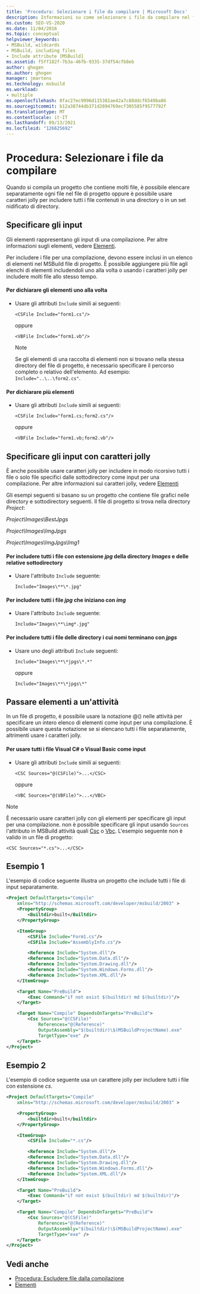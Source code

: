 ```yaml
---
title: 'Procedura: Selezionare i file da compilare | Microsoft Docs'
description: Informazioni su come selezionare i file da compilare nel file MSBuild progetto elencando ogni file separatamente o usando caratteri jolly.
ms.custom: SEO-VS-2020
ms.date: 11/04/2016
ms.topic: conceptual
helpviewer_keywords:
- MSBuild, wildcards
- MSBuild, including files
- Include attribute [MSBuild]
ms.assetid: f5ff182f-7b3a-46fb-9335-37df54cfb8eb
author: ghogen
ms.author: ghogen
manager: jmartens
ms.technology: msbuild
ms.workload:
- multiple
ms.openlocfilehash: 0fac27ec9996d115381ae42a7c88ddcf6549ba86
ms.sourcegitcommit: b12a38744db371d2894769ecf305585f9577792f
ms.translationtype: MT
ms.contentlocale: it-IT
ms.lasthandoff: 09/13/2021
ms.locfileid: "126625692"
---
```

# <a name="how-to-select-the-files-to-build"></a>Procedura: Selezionare i file da compilare

Quando si compila un progetto che contiene molti file, è possibile elencare separatamente ogni file nel file di progetto oppure è possibile usare caratteri jolly per includere tutti i file contenuti in una directory o in un set nidificato di directory.

## <a name="specify-inputs"></a>Specificare gli input

Gli elementi rappresentano gli input di una compilazione. Per altre informazioni sugli elementi, vedere [Elementi](../msbuild/msbuild-items.md).

Per includere i file per una compilazione, devono essere inclusi in un elenco di elementi nel MSBuild file di progetto. È possibile aggiungere più file agli elenchi di elementi includendoli uno alla volta o usando i caratteri jolly per includere molti file allo stesso tempo.

#### <a name="to-declare-items-individually"></a>Per dichiarare gli elementi uno alla volta

- Usare gli attributi `Include` simili ai seguenti:

    `<CSFile Include="form1.cs"/>`

    oppure

    `<VBFile Include="form1.vb"/>`

    > [!NOTE]
    > Se gli elementi di una raccolta di elementi non si trovano nella stessa directory del file di progetto, è necessario specificare il percorso completo o relativo dell'elemento. Ad esempio: `Include="..\..\form2.cs"`.

#### <a name="to-declare-multiple-items"></a>Per dichiarare più elementi

- Usare gli attributi `Include` simili ai seguenti:

    `<CSFile Include="form1.cs;form2.cs"/>`

    oppure

    `<VBFile Include="form1.vb;form2.vb"/>`

## <a name="specify-inputs-with-wildcards"></a>Specificare gli input con caratteri jolly

È anche possibile usare caratteri jolly per includere in modo ricorsivo tutti i file o solo file specifici dalle sottodirectory come input per una compilazione. Per altre informazioni sui caratteri jolly, vedere [Elementi](../msbuild/msbuild-items.md)

Gli esempi seguenti si basano su un progetto che contiene file grafici nelle directory e sottodirectory seguenti. Il file di progetto si trova nella directory *Project*:

*Project\Images\BestJpgs*

*Project\Images\ImgJpgs*

*Project\Images\ImgJpgs\Img1*

#### <a name="to-include-all-jpg-files-in-the-images-directory-and-subdirectories"></a>Per includere tutti i file con estensione *jpg* della directory *Images* e delle relative sottodirectory

- Usare l'attributo `Include` seguente:

    `Include="Images\**\*.jpg"`

#### <a name="to-include-all-jpg-files-starting-with-img"></a>Per includere tutti i file *jpg* che iniziano con *img*

- Usare l'attributo `Include` seguente:

    `Include="Images\**\img*.jpg"`

#### <a name="to-include-all-files-in-directories-with-names-ending-in-jpgs"></a>Per includere tutti i file delle directory i cui nomi terminano con *jpgs*

- Usare uno degli attributi `Include` seguenti:

    `Include="Images\**\*jpgs\*.*"`

    oppure

    `Include="Images\**\*jpgs\*"`

## <a name="pass-items-to-a-task"></a>Passare elementi a un'attività

In un file di progetto, è possibile usare la notazione @() nelle attività per specificare un intero elenco di elementi come input per una compilazione. È possibile usare questa notazione se si elencano tutti i file separatamente, altrimenti usare i caratteri jolly.

#### <a name="to-use-all-visual-c-or-visual-basic-files-as-inputs"></a>Per usare tutti i file Visual C# o Visual Basic come input

- Usare gli attributi `Include` simili ai seguenti:

    `<CSC Sources="@(CSFile)">...</CSC>`

    oppure

    `<VBC Sources="@(VBFile)">...</VBC>`

> [!NOTE]
> È necessario usare caratteri jolly con gli elementi per specificare gli input per una compilazione. non è possibile specificare gli input usando `Sources` l'attributo in MSBuild attività quali [Csc](../msbuild/csc-task.md) o [Vbc](../msbuild/vbc-task.md). L'esempio seguente non è valido in un file di progetto:
>
> `<CSC Sources="*.cs">...</CSC>`

## <a name="example-1"></a>Esempio 1

L'esempio di codice seguente illustra un progetto che include tutti i file di input separatamente.

```xml
<Project DefaultTargets="Compile"
    xmlns="http://schemas.microsoft.com/developer/msbuild/2003" >
    <PropertyGroup>
        <Builtdir>built</Builtdir>
    </PropertyGroup>

    <ItemGroup>
        <CSFile Include="Form1.cs"/>
        <CSFile Include="AssemblyInfo.cs"/>

        <Reference Include="System.dll"/>
        <Reference Include="System.Data.dll"/>
        <Reference Include="System.Drawing.dll"/>
        <Reference Include="System.Windows.Forms.dll"/>
        <Reference Include="System.XML.dll"/>
    </ItemGroup>

    <Target Name="PreBuild">
        <Exec Command="if not exist $(builtdir) md $(builtdir)"/>
    </Target>

    <Target Name="Compile" DependsOnTargets="PreBuild">
        <Csc Sources="@(CSFile)"
            References="@(Reference)"
            OutputAssembly="$(builtdir)\$(MSBuildProjectName).exe"
            TargetType="exe" />
    </Target>
</Project>
```

## <a name="example-2"></a>Esempio 2

L'esempio di codice seguente usa un carattere jolly per includere tutti i file con estensione *cs*.

```xml
<Project DefaultTargets="Compile"
    xmlns="http://schemas.microsoft.com/developer/msbuild/2003" >

    <PropertyGroup>
        <builtdir>built</builtdir>
    </PropertyGroup>

    <ItemGroup>
        <CSFile Include="*.cs"/>

        <Reference Include="System.dll"/>
        <Reference Include="System.Data.dll"/>
        <Reference Include="System.Drawing.dll"/>
        <Reference Include="System.Windows.Forms.dll"/>
        <Reference Include="System.XML.dll"/>
    </ItemGroup>

    <Target Name="PreBuild">
        <Exec Command="if not exist $(builtdir) md $(builtdir)"/>
    </Target>

    <Target Name="Compile" DependsOnTargets="PreBuild">
        <Csc Sources="@(CSFile)"
            References="@(Reference)"
            OutputAssembly="$(builtdir)\$(MSBuildProjectName).exe"
            TargetType="exe" />
    </Target>
</Project>
```

## <a name="see-also"></a>Vedi anche

- [Procedura: Escludere file dalla compilazione](../msbuild/how-to-exclude-files-from-the-build.md)
- [Elementi](../msbuild/msbuild-items.md)
